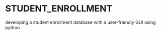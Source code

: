 # STUDENT_ENROLLMENT
developing a student enrollment database with a user-friendly GUI using python
